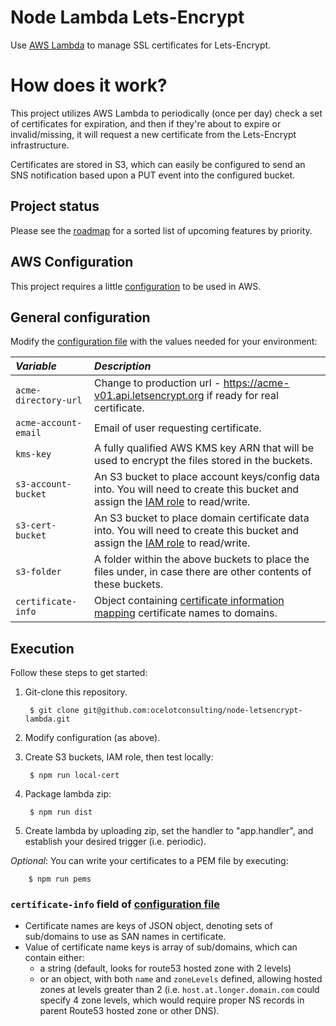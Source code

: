 # Node Lambda Lets-Encrypt

Use [AWS Lambda](https://aws.amazon.com/lambda/) to manage SSL certificates for
Lets-Encrypt.

# How does it work?
This project utilizes AWS Lambda to periodically (once per day) check a set of
certificates for expiration, and then if they're about to expire or
invalid/missing, it will request a new certificate from the Lets-Encrypt
infrastructure.

Certificates are stored in S3, which can easily be configured to send an SNS
notification based upon a PUT event into the configured bucket.

## Project status
Please see the [roadmap](ROADMAP.md) for a sorted list of upcoming features by priority.

## AWS Configuration
This project requires a little [configuration](AWS.md) to be used in AWS.

## General configuration
Modify the [configuration file](./config/default.json) with the values needed for
your environment:

| *Variable*                 | *Description*         |
| :--------------------- |:--------------|
| `acme-directory-url`            | Change to production url - https://acme-v01.api.letsencrypt.org if ready for real certificate.  |
| `acme-account-email`            | Email of user requesting certificate.  |
| `kms-key`                       | A fully qualified AWS KMS key ARN that will be used to encrypt the files stored in the buckets. |
| `s3-account-bucket`            | An S3 bucket to place account keys/config data into. You will need to create this bucket and assign the [IAM role](AWS.md) to read/write.  |
| `s3-cert-bucket`            | An S3 bucket to place domain certificate data into. You will need to create this bucket and assign the [IAM role](AWS.md) to read/write.  |
| `s3-folder`            | A folder within the above buckets to place the files under, in case there are other contents of these buckets.  |
| `certificate-info`            | Object containing [certificate information mapping](https://github.com/ocelotconsulting/node-letsencrypt-lambda#certificate-info-field-of-configuration-file) certificate names to domains.  |

## Execution
Follow these steps to get started:

1. Git-clone this repository.

        $ git clone git@github.com:ocelotconsulting/node-letsencrypt-lambda.git

2. Modify configuration (as above).

3. Create S3 buckets, IAM role, then test locally:

        $ npm run local-cert

4. Package lambda zip:

        $ npm run dist

5. Create lambda by uploading zip, set the handler to "app.handler", and establish your desired trigger (i.e. periodic).

*Optional*: You can write your certificates to a PEM file by executing:

        $ npm run pems

### `certificate-info` field of [configuration file](./config/default.json)

- Certificate names are keys of JSON object, denoting sets of sub/domains to use as SAN names in certificate.
- Value of certificate name keys is array of sub/domains, which can contain either:
  - a string (default, looks for route53 hosted zone with 2 levels)
  - or an object, with both `name` and `zoneLevels` defined, allowing hosted zones at levels greater than 2 (i.e. `host.at.longer.domain.com` could specify 4 zone levels, which would require proper NS records in parent Route53 hosted zone or other DNS).
